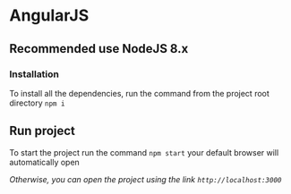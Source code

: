 # AngularJS

## Recommended use NodeJS 8.x

### Installation

To install all the dependencies, run the command from the project root directory `npm i`

## Run project

To start the project run the command `npm start`
your default browser will automatically open

_Otherwise, you can open the project using the link `http://localhost:3000`_